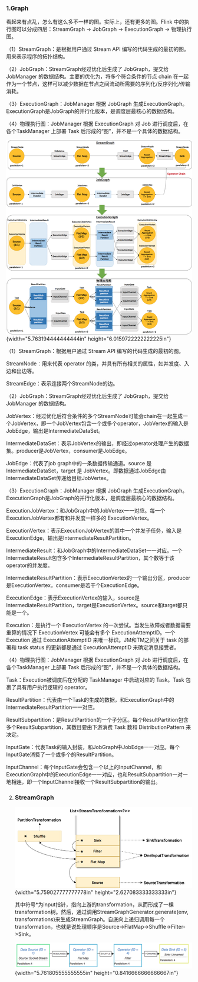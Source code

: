 ### 1.Graph

看起来有点乱，怎么有这么多不一样的图。实际上，还有更多的图。Flink
中的执行图可以分成四层：StreamGraph -&gt; JobGraph -&gt; ExecutionGraph
-&gt; 物理执行图。

（1）StreamGraph：是根据用户通过 Stream API
编写的代码生成的最初的图。用来表示程序的拓扑结构。

（2）JobGraph：StreamGraph经过优化后生成了 JobGraph，提交给 JobManager
的数据结构。主要的优化为，将多个符合条件的节点 chain
在一起作为一个节点，这样可以减少数据在节点之间流动所需要的序列化/反序列化/传输消耗。

（3）ExecutionGraph：JobManager 根据 JobGraph
生成ExecutionGraph。ExecutionGraph是JobGraph的并行化版本，是调度层最核心的数据结构。

（4）物理执行图：JobManager 根据 ExecutionGraph 对 Job
进行调度后，在各个TaskManager 上部署 Task
后形成的“图”，并不是一个具体的数据结构。

![a](media/image1.png){width="5.763194444444444in"
height="6.0159722222222225in"}

（1）StreamGraph：根据用户通过 Stream API 编写的代码生成的最初的图。

StreamNode：用来代表 operator
的类，并具有所有相关的属性，如并发度、入边和出边等。

StreamEdge：表示连接两个StreamNode的边。

（2）JobGraph：StreamGraph经过优化后生成了 JobGraph，提交给 JobManager
的数据结构。

JobVertex：经过优化后符合条件的多个StreamNode可能会chain在一起生成一个JobVertex，即一个JobVertex包含一个或多个operator，JobVertex的输入是JobEdge，输出是IntermediateDataSet。

IntermediateDataSet：表示JobVertex的输出，即经过operator处理产生的数据集。producer是JobVertex，consumer是JobEdge。

JobEdge：代表了job graph中的一条数据传输通道。source 是
IntermediateDataSet，target 是
JobVertex。即数据通过JobEdge由IntermediateDataSet传递给目标JobVertex。

（3）ExecutionGraph：JobManager 根据 JobGraph
生成ExecutionGraph。ExecutionGraph是JobGraph的并行化版本，是调度层最核心的数据结构。

ExecutionJobVertex：和JobGraph中的JobVertex一一对应。每一个ExecutionJobVertex都有和并发度一样多的
ExecutionVertex。

ExecutionVertex：表示ExecutionJobVertex的其中一个并发子任务，输入是ExecutionEdge，输出是IntermediateResultPartition。

IntermediateResult：和JobGraph中的IntermediateDataSet一一对应。一个IntermediateResult包含多个IntermediateResultPartition，其个数等于该operator的并发度。

IntermediateResultPartition：表示ExecutionVertex的一个输出分区，producer是ExecutionVertex，consumer是若干个ExecutionEdge。

ExecutionEdge：表示ExecutionVertex的输入，source是IntermediateResultPartition，target是ExecutionVertex。source和target都只能是一个。

Execution：是执行一个 ExecutionVertex
的一次尝试。当发生故障或者数据需要重算的情况下 ExecutionVertex
可能会有多个 ExecutionAttemptID。一个 Execution 通过 ExecutionAttemptID
来唯一标识。JM和TM之间关于 task 的部署和 task status 的更新都是通过
ExecutionAttemptID 来确定消息接受者。

（4）物理执行图：JobManager 根据 ExecutionGraph 对 Job
进行调度后，在各个TaskManager 上部署 Task
后形成的“图”，并不是一个具体的数据结构。

Task：Execution被调度后在分配的 TaskManager 中启动对应的 Task。Task
包裹了具有用户执行逻辑的 operator。

ResultPartition：代表由一个Task的生成的数据，和ExecutionGraph中的IntermediateResultPartition一一对应。

ResultSubpartition：是ResultPartition的一个子分区。每个ResultPartition包含多个ResultSubpartition，其数目要由下游消费
Task 数和 DistributionPattern 来决定。

InputGate：代表Task的输入封装，和JobGraph中JobEdge一一对应。每个InputGate消费了一个或多个的ResultPartition。

InputChannel：每个InputGate会包含一个以上的InputChannel，和ExecutionGraph中的ExecutionEdge一一对应，也和ResultSubpartition一对一地相连，即一个InputChannel接收一个ResultSubpartition的输出。

2.  ### StreamGraph

    ![a](media/image2.png){width="5.759027777777778in"
    height="2.627083333333333in"}

    其中符号\*为input指针，指向上游的transformation，从而形成了一棵transformation树。然后，通过调用StreamGraphGenerator.generate(env,
    transformations)来生成StreamGraph。自底向上递归调用每一个transformation，也就是说处理顺序是Source-&gt;FlatMap-&gt;Shuffle-&gt;Filter-&gt;Sink。

    ![a](media/image3.png){width="5.761805555555555in"
    height="0.8416666666666667in"}


